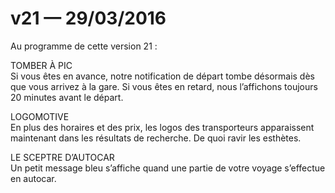 # v21 — 29/03/2016

Au programme de cette version 21&nbsp;:

TOMBER À PIC<br />
Si vous êtes en avance, notre notification de départ tombe désormais dès que vous arrivez à la gare. Si vous êtes en retard, nous l’affichons toujours 20 minutes avant le départ.

LOGOMOTIVE<br />
En plus des horaires et des prix, les logos des transporteurs apparaissent maintenant dans les résultats de recherche. De quoi ravir les esthètes.

LE SCEPTRE D’AUTOCAR<br />
Un petit message bleu s’affiche quand une partie de votre voyage s’effectue en autocar.
